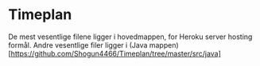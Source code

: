 # Timeplan

De mest vesentlige filene ligger i hovedmappen, for Heroku server hosting formål. 
Andre vesentlige filer ligger i (Java mappen)[https://github.com/Shogun4466/Timeplan/tree/master/src/java]
